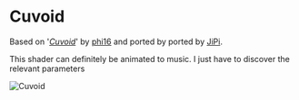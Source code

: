 Cuvoid
==================

Based on '_[Cuvoid](https://www.shadertoy.com/view/WdVyzh)_' by [phi16](https://www.shadertoy.com/user/phi16) and ported by ported by [JiPi](../../Site/Profiles/JiPi.md).

This shader can definitely be animated to music. I just have to discover the relevant parameters


![Cuvoid](https://user-images.githubusercontent.com/78935215/117588029-37045500-b121-11eb-92ca-142d5a346985.gif)
